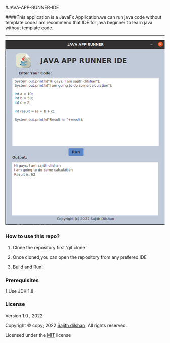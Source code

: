 
#JAVA-APP-RUNNER-IDE

####This application is a JavaFx Application.we can run java code without template code.I am recommend that IDE for java beginner to learn java without template code. 


<hr>

![Java App Runner](images/JAVAAPPRUNNER.png)




### How to use this repo?

1. Clone the repository first  'git clone'



2. Once cloned,you can open the repository from any prefered IDE

3. Build and Run!


### Prerequisites
1.Use JDK 1.8





### License

Version 1.0 , 2022

Copyright © copy; 2022 [Sajith dilshan](https://www.linkedin.com/in/sajith-dilshan/). All rights reserved.

Licensed under the [MIT](LICENSE.txt) license